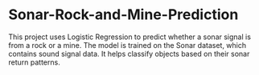 # Sonar-Rock-and-Mine-Prediction
This project uses Logistic Regression to predict whether a sonar signal is from a rock or a mine. The model is trained on the Sonar dataset, which contains sound signal data. It helps classify objects based on their sonar return patterns.
